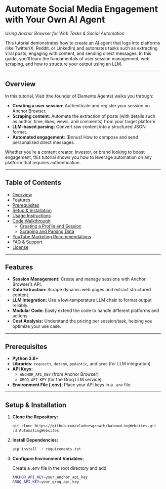 # Automate Social Media Engagement with Your Own AI Agent  
*Using Anchor Browser for Web Tasks & Social Automation*

This tutorial demonstrates how to create an AI agent that logs into platforms (like Twitter/X, Reddit, or LinkedIn) and automates tasks such as extracting viral posts, engaging with content, and sending direct messages. In this guide, you’ll learn the fundamentals of user session management, web scraping, and how to structure your output using an LLM.

---

## Overview

In this tutorial, Vlad (the founder of Elements Agents) walks you through:
- **Creating a user session:** Authenticate and register your session on Anchor Browser.
- **Scraping content:** Automate the extraction of posts (with details such as author, time, likes, views, and comments) from your target platform.
- **LLM-based parsing:** Convert raw content into a structured JSON format.
- **Automated engagement:** (Bonus) How to compose and send personalized direct messages.

Whether you’re a content creator, investor, or brand looking to boost engagement, this tutorial shows you how to leverage automation on any platform that requires authentication.

---

## Table of Contents

- [Overview](#automate-social-media-engagement-with-your-own-ai-agent)
- [Features](#features)
- [Prerequisites](#prerequisites)
- [Setup & Installation](#setup--installation)
- [Usage Instructions](#usage-instructions)
- [Code Walkthrough](#code-walkthrough)
  - [Creating a Profile and Session](#creating-a-profile-and-session)
  - [Scraping and Parsing Data](#scraping-and-parsing-data)
- [YouTube Marketing Recommendations](#youtube-marketing-recommendations)
- [FAQ & Support](#faq--support)
- [License](#license)

---

## Features

- **Session Management:** Create and manage sessions with Anchor Browser’s API.
- **Data Extraction:** Scrape dynamic web pages and extract structured content.
- **LLM Integration:** Use a low-temperature LLM chain to format output reliably.
- **Modular Code:** Easily extend the code to handle different platforms and actions.
- **Cost Analysis:** Understand the pricing per session/task, helping you optimize your use case.

---

## Prerequisites

- **Python 3.8+**
- **Libraries:** `requests`, `dotenv`, `pydantic`, and `groq` (for LLM integration)
- **API Keys:** 
  - `ANCHOR_API_KEY` (from Anchor Browser)
  - `GROQ_API_KEY` (for the Groq LLM service)
- **Environment File (.env):** Place your API keys in a `.env` file.

---

## Setup & Installation

1. **Clone the Repository:**

   ```bash
   git clone https://github.com/vladoesgrowth/AutomatingWebsites.git
   cd AutomatingWebsites

2. **Install Dependencies:**

   ```bash
   pip install -r requirements.txt
   ```

3. **Configure Environment Variables:**

   Create a .env file in the root directory and add:

   ```bash
   ANCHOR_API_KEY=your_anchor_api_key
   GROQ_API_KEY=your_groq_api_key
   ```



